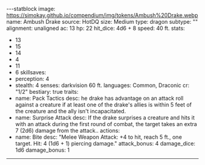 
---statblock
image: https://simokay.github.io/compendium/img/tokens/Ambush%20Drake.webp
name: Ambush Drake
source: HotDQ
size: Medium
type: dragon
subtype: ""
alignment: unaligned
ac: 13
hp: 22
hit_dice: 4d6 + 8
speed: 40 ft.
stats:
  - 13
  - 15
  - 14
  - 4
  - 11
  - 6
skillsaves:
  - perception: 4
  - stealth: 4
senses: darkvision 60 ft.
languages: Common, Draconic
cr: "1/2"
bestiary: true
traits:
  - name: Pack Tactics
    desc: he drake has advantage on an attack roll against a creature if at least one of the drake's allies is within 5 feet of the creature and the ally isn't incapacitated.
  - name: Surprise Attack
    desc: If the drake surprises a creature and hits it with an attack during the first round of combat, the target takes an extra 7 (2d6) damage from the attack..
actions:
  - name: Bite
    desc: "Melee Weapon Attack: +4 to hit, reach 5 ft., one target. Hit: 4 (1d6 + 1) piercing damage."
    attack_bonus: 4
    damage_dice: 1d6
    damage_bonus: 1

---
